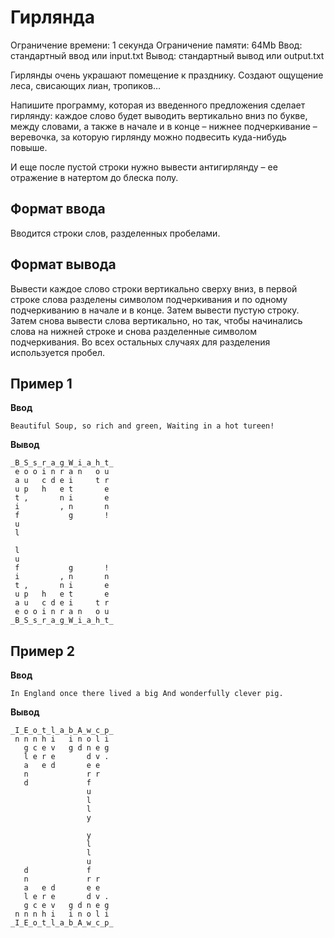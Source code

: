 # Гирлянда

Ограничение времени: 1 секунда
Ограничение памяти: 64Mb
Ввод: стандартный ввод или input.txt
Вывод: стандартный вывод или output.txt

Гирлянды очень украшают помещение к празднику. Создают ощущение леса, свисающих лиан, тропиков…

Напишите программу, которая из введенного предложения сделает гирлянду: каждое слово будет выводить вертикально вниз по букве, между словами, а также в начале и в конце – нижнее подчеркивание – веревочка, за которую гирлянду можно подвесить куда-нибудь повыше.

И еще после пустой строки нужно вывести антигирлянду – ее отражение в натертом до блеска полу.

## Формат ввода

Вводится строки слов, разделенных пробелами.

## Формат вывода

Вывести каждое слово строки вертикально сверху вниз, в первой строке слова разделены символом подчеркивания и по одному подчеркиванию в начале и в конце.
Затем вывести пустую строку.
Затем снова вывести слова вертикально, но так, чтобы начинались слова на нижней строке и снова разделенные символом подчеркивания.
Во всех остальных случаях для разделения используется пробел.

## Пример 1

**Ввод**
```
Beautiful Soup, so rich and green, Waiting in a hot tureen!
```

**Вывод**
```
_B_S_s_r_a_g_W_i_a_h_t_
 e o o i n r a n   o u 
 a u   c d e i     t r 
 u p   h   e t       e 
 t ,       n i       e 
 i         , n       n 
 f           g       ! 
 u                     
 l                     

 l                     
 u                     
 f           g       ! 
 i         , n       n 
 t ,       n i       e 
 u p   h   e t       e 
 a u   c d e i     t r 
 e o o i n r a n   o u 
_B_S_s_r_a_g_W_i_a_h_t_
```

## Пример 2

**Ввод**
```
In England once there lived a big And wonderfully clever pig.
```

**Вывод**
```
_I_E_o_t_l_a_b_A_w_c_p_
 n n n h i   i n o l i 
   g c e v   g d n e g 
   l e r e       d v . 
   a   e d       e e   
   n             r r   
   d             f     
                 u     
                 l     
                 l     
                 y     

                 y     
                 l     
                 l     
                 u     
   d             f     
   n             r r   
   a   e d       e e   
   l e r e       d v . 
   g c e v   g d n e g 
 n n n h i   i n o l i 
_I_E_o_t_l_a_b_A_w_c_p_